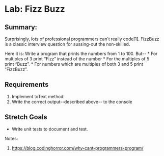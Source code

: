 # Lab: Fizz Buzz

## Summary: 

Surprisingly, lots of professional programmers can't really 
code[1]. FizzBuzz is a classic interview question for sussing-out 
the non-skilled. 
                  
Here it is:
    Write a program that prints the numbers from 1 to 100. 
    But--
      * For multiples of 3 print “Fizz” instead of the number 
      * For the multiples of 5 print “Buzz”. 
      * For numbers which are multiples of both 3 and 5 print “FizzBuzz”.


## Requirements
1. Implement toText method
2. Write the correct output--described above-- to the console

## Stretch Goals
* Write unit tests to document and test.

Notes:
1. https://blog.codinghorror.com/why-cant-programmers-program/




